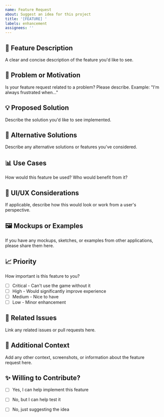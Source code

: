 ```yaml
---
name: Feature Request
about: Suggest an idea for this project
title: '[FEATURE] '
labels: enhancement
assignees: ''
---
```


## 🚀 Feature Description

A clear and concise description of the feature you'd like to see.

## 🎯 Problem or Motivation

Is your feature request related to a problem? Please describe.
Example: "I'm always frustrated when..."

## 💡 Proposed Solution

Describe the solution you'd like to see implemented.

## 🔄 Alternative Solutions

Describe any alternative solutions or features you've considered.

## 📊 Use Cases

How would this feature be used? Who would benefit from it?

## 🎨 UI/UX Considerations

If applicable, describe how this would look or work from a user's perspective.

## 🖼️ Mockups or Examples

If you have any mockups, sketches, or examples from other applications, please share them here.

## 📈 Priority

How important is this feature to you?
- [ ] Critical - Can't use the game without it
- [ ] High - Would significantly improve experience
- [ ] Medium - Nice to have
- [ ] Low - Minor enhancement

## 🔗 Related Issues

Link any related issues or pull requests here.

## 📝 Additional Context

Add any other context, screenshots, or information about the feature request here.

## ✨ Willing to Contribute?

- [ ] Yes, I can help implement this feature
- [ ] No, but I can help test it
- [ ] No, just suggesting the idea

